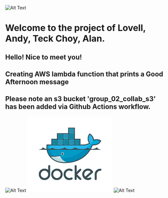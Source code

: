 ![Alt Text](https://github.com/lann87/cloud_infra_eng_ntu_coursework_alanp/blob/main/.misc/ntu_logo.png)  
# Welcome to the project of Lovell, Andy, Teck Choy, Alan.
## Hello! Nice to meet you!

## Creating AWS lambda function that prints a Good Afternoon message
## Please note an s3 bucket 'group_02_collab_s3' has been added via Github Actions workflow.

![Alt Text](https://github.blog/wp-content/uploads/2024/07/github-logo.png)
![Alt Text](https://raw.githubusercontent.com/docker-library/docs/c350af05d3fac7b5c3f6327ac82fe4d990d8729c/docker/logo.png)
![Alt Text](https://encrypted-tbn0.gstatic.com/images?q=tbn:ANd9GcR2xQcwKitRgXfqdi34DYlocPSEXD2G2zZipg&s)
